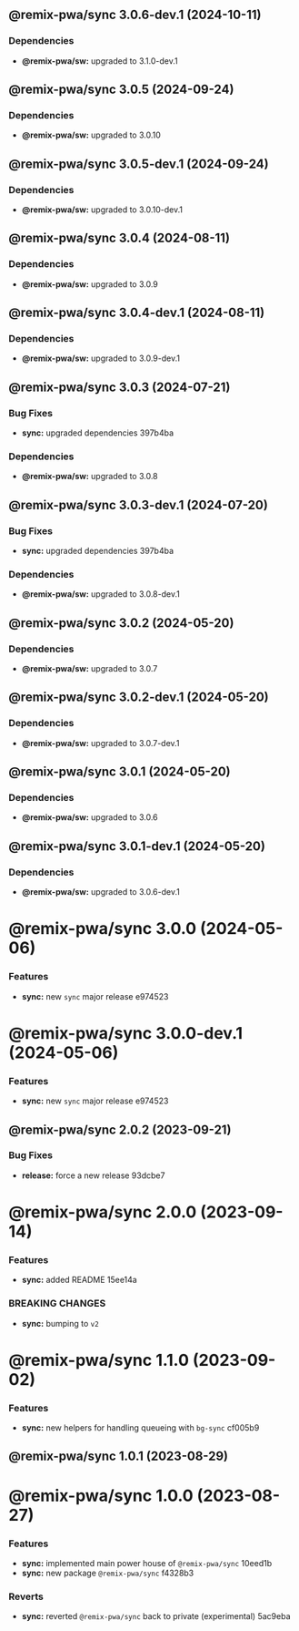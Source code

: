 ## @remix-pwa/sync 3.0.6-dev.1 (2024-10-11)





### Dependencies

* **@remix-pwa/sw:** upgraded to 3.1.0-dev.1

## @remix-pwa/sync 3.0.5 (2024-09-24)





### Dependencies

* **@remix-pwa/sw:** upgraded to 3.0.10

## @remix-pwa/sync 3.0.5-dev.1 (2024-09-24)





### Dependencies

* **@remix-pwa/sw:** upgraded to 3.0.10-dev.1

## @remix-pwa/sync 3.0.4 (2024-08-11)





### Dependencies

* **@remix-pwa/sw:** upgraded to 3.0.9

## @remix-pwa/sync 3.0.4-dev.1 (2024-08-11)





### Dependencies

* **@remix-pwa/sw:** upgraded to 3.0.9-dev.1

## @remix-pwa/sync 3.0.3 (2024-07-21)


### Bug Fixes

* **sync:** upgraded dependencies 397b4ba





### Dependencies

* **@remix-pwa/sw:** upgraded to 3.0.8

## @remix-pwa/sync 3.0.3-dev.1 (2024-07-20)


### Bug Fixes

* **sync:** upgraded dependencies 397b4ba





### Dependencies

* **@remix-pwa/sw:** upgraded to 3.0.8-dev.1

## @remix-pwa/sync 3.0.2 (2024-05-20)





### Dependencies

* **@remix-pwa/sw:** upgraded to 3.0.7

## @remix-pwa/sync 3.0.2-dev.1 (2024-05-20)





### Dependencies

* **@remix-pwa/sw:** upgraded to 3.0.7-dev.1

## @remix-pwa/sync 3.0.1 (2024-05-20)





### Dependencies

* **@remix-pwa/sw:** upgraded to 3.0.6

## @remix-pwa/sync 3.0.1-dev.1 (2024-05-20)





### Dependencies

* **@remix-pwa/sw:** upgraded to 3.0.6-dev.1

# @remix-pwa/sync 3.0.0 (2024-05-06)


### Features

* **sync:** new `sync` major release e974523

# @remix-pwa/sync 3.0.0-dev.1 (2024-05-06)


### Features

* **sync:** new `sync` major release e974523

## @remix-pwa/sync 2.0.2 (2023-09-21)


### Bug Fixes

* **release:** force a new release 93dcbe7

# @remix-pwa/sync 2.0.0 (2023-09-14)


### Features

* **sync:** added README 15ee14a


### BREAKING CHANGES

* **sync:** bumping to `v2`

# @remix-pwa/sync 1.1.0 (2023-09-02)


### Features

* **sync:** new helpers for handling queueing with `bg-sync` cf005b9

## @remix-pwa/sync 1.0.1 (2023-08-29)

# @remix-pwa/sync 1.0.0 (2023-08-27)


### Features

* **sync:** implemented main power house of `@remix-pwa/sync` 10eed1b
* **sync:** new package `@remix-pwa/sync` f4328b3


### Reverts

* **sync:** reverted `@remix-pwa/sync` back to private (experimental) 5ac9eba
